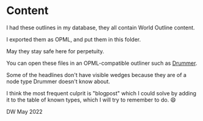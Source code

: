 # Content

I had these outlines in my database, they all contain World Outline content.

I exported them as OPML, and put them in this folder. 

May they stay safe here for perpetuity.

You can open these files in an OPML-compatible outliner such as <a href="http://drummer.scripting.com/">Drummer</a>. 

Some of the headlines don't have visible wedges because they are of a node type Drummer doesn't know about. 

I think the most frequent culprit is "blogpost" which I could solve by adding it to the table of known types, which I will try to remember to do. :smile:

DW May 2022

